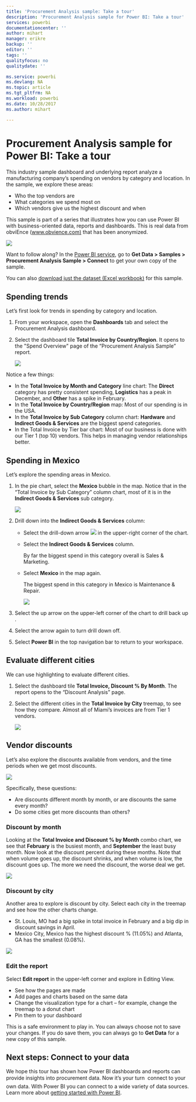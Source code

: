 ```yaml
---
title: 'Procurement Analysis sample: Take a tour'
description: 'Procurement Analysis sample for Power BI: Take a tour'
services: powerbi
documentationcenter: ''
author: mihart
manager: erikre
backup: ''
editor: ''
tags: ''
qualityfocus: no
qualitydate: ''

ms.service: powerbi
ms.devlang: NA
ms.topic: article
ms.tgt_pltfrm: NA
ms.workload: powerbi
ms.date: 10/28/2017
ms.author: mihart

---
```

# Procurement Analysis sample for Power BI: Take a tour
This industry sample dashboard and underlying report analyze a manufacturing company’s spending on vendors by category and location. In the sample, we explore these areas:

* Who the top vendors are
* What categories we spend most on
* Which vendors give us the highest discount and when

This sample is part of a series that illustrates how you can use  Power BI with business-oriented data, reports and dashboards. This is real data from obviEnce ([www.obvience.com)](http://www.obvience.com/) that has been anonymized.

![](media/powerbi-sample-procurement-analysis-take-a-tour/procurement1.png)

Want to follow along? In the [Power BI service](https://powerbi.com), go to **Get Data > Samples > Procurement Analysis Sample > Connect** to get your own copy of the sample.

You can also [download just the dataset (Excel workbook)](http://go.microsoft.com/fwlink/?LinkId=529784) for this sample.

## Spending trends
Let’s first look for trends in spending by category and location.  

1. From your workspace, open the **Dashboards** tab and select the Procurement Analysis dashboard.
2. Select the dashboard tile **Total Invoice by Country/Region**. It opens to the "Spend Overview" page of the “Procurement Analysis Sample” report.
   
    ![](media/powerbi-sample-procurement-analysis-take-a-tour/procurement2.png)

Notice a few things:

* In the **Total Invoice by Month and Category** line chart: The **Direct** category has pretty consistent spending, **Logistics** has a peak in December, and **Other** has a spike in February.
* In the **Total Invoice by Country/Region** map: Most of our spending is in the USA.
* In the **Total Invoice by Sub Category** column chart: **Hardware** and **Indirect Goods & Services** are the biggest spend categories.
* In the Total Invoice by Tier bar chart: Most of our business is done with our Tier 1 (top 10) vendors. This helps in managing vendor relationships better.

## Spending in Mexico
Let’s explore the spending areas in Mexico.

1. In the pie chart, select the **Mexico** bubble in the map. Notice that in the “Total Invoice by Sub Category” column chart, most of it is in the **Indirect Goods & Services** sub category.
   
   ![](media/powerbi-sample-procurement-analysis-take-a-tour/pbi_procsample_spendmexico.png)
2. Drill down into the **Indirect Goods & Services** column:
   
   * Select the drill-down arrow ![](media/powerbi-sample-procurement-analysis-take-a-tour/pbi_drilldown_icon.png) in the upper-right corner of the chart.
   * Select the **Indirect Goods & Services** column.
     
      By far the biggest spend in this category overall is Sales & Marketing.
   * Select **Mexico** in the map again.
     
      The biggest spend in this category in Mexico is Maintenance & Repair.
     
      ![](media/powerbi-sample-procurement-analysis-take-a-tour/pbi_procsample_drill_mexico.png)
3. Select the up arrow on the upper-left corner of the chart to drill back up .
4. Select the arrow again to turn drill down off.  
5. Select **Power BI** in the top navigation bar to return to your workspace.

## Evaluate different cities
We can use highlighting to evaluate different cities.

1. Select the dashboard tile **Total Invoice, Discount % By Month**. The report opens to the “Discount Analysis” page.
2. Select the different cities in the **Total Invoice by City** treemap, to see how they compare. Almost all of Miami’s invoices are from Tier 1 vendors.
   
   ![](media/powerbi-sample-procurement-analysis-take-a-tour/pbi_procsample_miamitreemap2.png)

## Vendor discounts
Let’s also explore the discounts available from vendors, and the time periods when we get most discounts. 

![](media/powerbi-sample-procurement-analysis-take-a-tour/procurement4.png)

Specifically, these questions:

* Are discounts different month by month, or are discounts the same every month?
* Do some cities get more discounts than others?

### Discount by month
Looking at the **Total Invoice and Discount % by Month** combo chart, we see that **February** is the busiest month, and **September** the least busy month. Now look at the discount percent during these months.
Note that when volume goes up, the discount shrinks, and when volume is low, the discount goes up. The more we need the discount, the worse deal we get.

![](media/powerbi-sample-procurement-analysis-take-a-tour/procurement5.png)

### Discount by city
Another area to explore is discount by city. Select each city in the treemap and see how the other charts change. 

* St. Louis, MO had a big spike in total invoice in February and a big dip in discount savings in April.
* Mexico City, Mexico has the highest discount % (11.05%) and Atlanta, GA has the smallest (0.08%).

![](media/powerbi-sample-procurement-analysis-take-a-tour/procurement6.png)

### Edit the report
Select **Edit report** in the upper-left corner and explore in Editing View.

* See how the pages are made
* Add pages and charts based on the same data
* Change the visualization type for a chart – for example, change the treemap to a donut chart
* Pin them to your dashboard

This is a safe environment to play in. You can always choose not to save your changes. If you do save them, you can always go to **Get Data** for a new copy of this sample.

## Next steps: Connect to your data
We hope this tour has shown how Power BI dashboards and reports
can provide insights into procurement data. Now it’s your turn &#151; connect to your own data. With Power BI you can connect to a wide variety of data sources. Learn more about [getting started with Power BI](powerbi-service-get-started.md).

